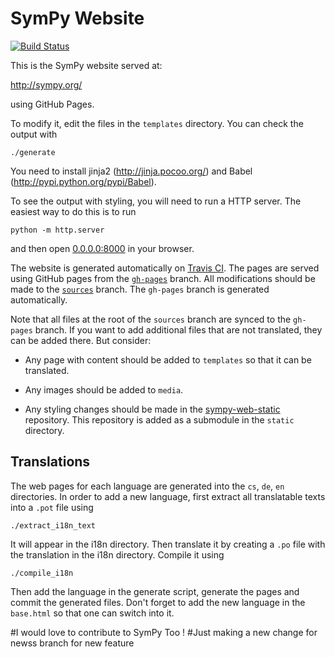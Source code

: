 # SymPy Website

[![Build
Status](https://travis-ci.org/sympy/sympy.github.com.svg?branch=sources)](https://travis-ci.org/sympy/sympy.github.com)

This is the SymPy website served at:

http://sympy.org/

using GitHub Pages.

To modify it, edit the files in the `templates` directory. You can check the
output with

    ./generate

You need to install jinja2 (http://jinja.pocoo.org/) and Babel
(http://pypi.python.org/pypi/Babel).

To see the output with styling, you will need to run a HTTP server. The
easiest way to do this is to run

    python -m http.server

and then open [0.0.0.0:8000](0.0.0.0:8000) in your browser.

The website is generated automatically on [Travis
CI](https://travis-ci.org/sympy/sympy.github.com). The pages are served
using GitHub pages from the
[`gh-pages`](https://github.com/sympy/sympy.github.com/tree/gh-pages) branch. All
modifications should be made to the
[`sources`](https://github.com/sympy/sympy.github.com/tree/sources) branch. The
`gh-pages` branch is generated automatically.

Note that all files at the root of the `sources` branch are synced to the
`gh-pages` branch. If you want to add additional files that are not translated,
they can be added there. But consider:

- Any page with content should be added to `templates` so that it can be
translated.

- Any images should be added to `media`.

- Any styling changes should be made in
  the [sympy-web-static](https://github.com/sympy/sympy-web-static)
  repository. This repository is added as a submodule in the `static`
  directory.

## Translations

The web pages for each language are generated into the `cs`, `de`, `en`
directories. In order to add a new language, first extract all translatable
texts into a `.pot` file using

    ./extract_i18n_text

It will appear in the i18n directory. Then translate it by creating a `.po` file
with the translation in the i18n directory. Compile it using

    ./compile_i18n

Then add the language in the generate script, generate the pages and commit the
generated files. Don't forget to add the new language in the `base.html` so that
one can switch into it.

#I would love to contribute to SymPy Too !
#Just making a new change for newss branch for new feature